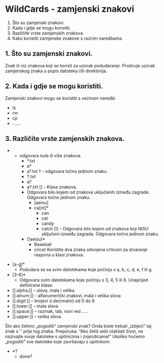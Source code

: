 # WildCards - zamjenski znakovi
1. Što su zamjenski znakovi.
2. Kada i gdje se mogu koristiti.
3. Različite vrste zamjenskih znakova.
4. Kako koristiti zamjenske znakove s raznim naredbama.

## 1. Što su zamjenski znakovi.
Znak ili niz znakova koji se koristi za uzorak podudaranje.
Proširuje uzorak zamjenskog znaka u popis datoteka i/ili direktorija.

## 2. Kada i gdje se mogu koristiti.
Zamjenski znakovi mogu se koristiti s većinom naredbi
-	ls
-	rm
-	cp
-	…….

## 3. Različite vrste zamjenskih znakova.
* - odgovara nula ili više znakova.
    -	*.txt
    -	a*
    -	a*.txt
? - odgovara točno jednom znaku.
    -	?.txt
    -	a?
    -	a?.txt
[] - Klasa znakova.
     -	Odgovara bilo kojem od znakova uključenih između zagrade. Odgovara točno jednom znaku.
        * [aeiou]
        * ca[nt]*
          * can
          * cat
          * candy
          * catch
[!] - Odgovara bilo kojem od znakova koji NISU uključeni između zagrada. Odgovara točno jednom znaku.
      -	[!aeiou]*
        -	Baseball
        -	cricet
Koristite dva znaka odvojena crticom za stvaranje raspona u klasi znakova.
- [a-g]*
   - Podudara se sa svim datotekama koje počinju s a, b, c, d, e, f ili g.
- [3-6]*
   - Odgovara svim datotekama koje počinju s 3, 4, 5 ili 6.
Unaprijed definirane klase:
- [[:alpha:]] – slova, mala i velika
- [[:alnum:]] - alfanumerički znakovi, mala i velika slova
- [[:digit:]] – brojevi (i decimalni) od 0 do 9
- [[:lower:]] – mala slova
- [[:space:]] – razmak, tab, novi red …..
- [[:upper:]] – velika slova

Što ako želimo „pogoditi“ zamjenski znak?
Onda biste trebali „izbjeći“ taj znak s '\' prije tog znaka.
Preporuka: “Ako želiš sebi olakšati život, ne nazivajte svoje datoteke s upitnicima i zvjezdicama!“
Ukoliko hoćemo „pogoditi“ sve datoteke koje završavaju s upitnikom:
- *\?
  - done?
